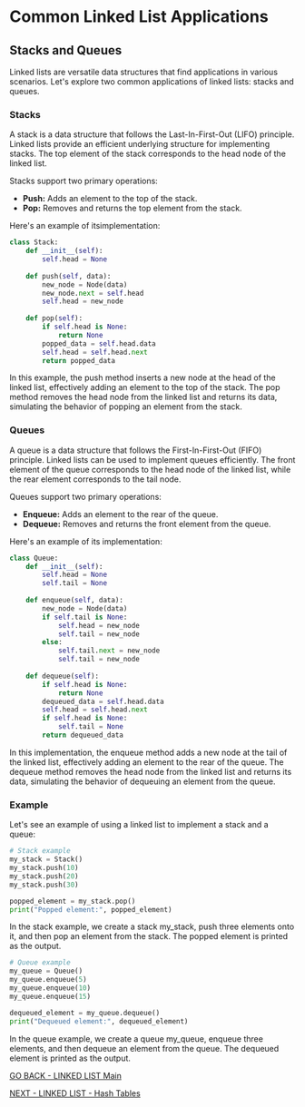# Common Linked List Applications
## Stacks and Queues

Linked lists are versatile data structures that find applications in various scenarios. Let's explore two common applications of linked lists: stacks and queues.

### Stacks
A stack is a data structure that follows the Last-In-First-Out (LIFO) principle. Linked lists provide an efficient underlying structure for implementing stacks. The top element of the stack corresponds to the head node of the linked list.

Stacks support two primary operations:

* **Push:** Adds an element to the top of the stack.
* **Pop:** Removes and returns the top element from the stack.

Here's an example of itsimplementation:

````python
class Stack:
    def __init__(self):
        self.head = None
    
    def push(self, data):
        new_node = Node(data)
        new_node.next = self.head
        self.head = new_node
    
    def pop(self):
        if self.head is None:
            return None
        popped_data = self.head.data
        self.head = self.head.next
        return popped_data
````
In this example, the push method inserts a new node at the head of the linked list, effectively adding an element to the top of the stack. The pop method removes the head node from the linked list and returns its data, simulating the behavior of popping an element from the stack.

### Queues

A queue is a data structure that follows the First-In-First-Out (FIFO) principle. Linked lists can be used to implement queues efficiently. The front element of the queue corresponds to the head node of the linked list, while the rear element corresponds to the tail node.

Queues support two primary operations:

* **Enqueue:** Adds an element to the rear of the queue.
* **Dequeue:** Removes and returns the front element from the queue.

Here's an example of its implementation:

````python
class Queue:
    def __init__(self):
        self.head = None
        self.tail = None
    
    def enqueue(self, data):
        new_node = Node(data)
        if self.tail is None:
            self.head = new_node
            self.tail = new_node
        else:
            self.tail.next = new_node
            self.tail = new_node
    
    def dequeue(self):
        if self.head is None:
            return None
        dequeued_data = self.head.data
        self.head = self.head.next
        if self.head is None:
            self.tail = None
        return dequeued_data
````
In this implementation, the enqueue method adds a new node at the tail of the linked list, effectively adding an element to the rear of the queue. The dequeue method removes the head node from the linked list and returns its data, simulating the behavior of dequeuing an element from the queue.

### Example 
Let's see an example of using a linked list to implement a stack and a queue:

````python
# Stack example
my_stack = Stack()
my_stack.push(10)
my_stack.push(20)
my_stack.push(30)

popped_element = my_stack.pop()
print("Popped element:", popped_element)
````

In the stack example, we create a stack my_stack, push three elements onto it, and then pop an element from the stack. The popped element is printed as the output.

````python
# Queue example
my_queue = Queue()
my_queue.enqueue(5)
my_queue.enqueue(10)
my_queue.enqueue(15)

dequeued_element = my_queue.dequeue()
print("Dequeued element:", dequeued_element)
````

In the queue example, we create a queue my_queue, enqueue three elements, and then dequeue an element from the queue. The dequeued element is printed as the output.

[GO BACK - LINKED LIST Main](2-LinkedList.md)

[NEXT - LINKED LIST - Hash Tables](2-LinkedList-App-2.md)